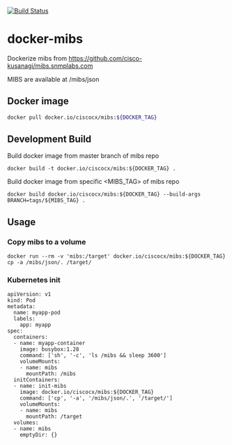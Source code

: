 [![Build Status](https://cloud.drone.io/api/badges/cisco-cx/docker-mibs/status.svg)](https://cloud.drone.io/cisco-cx/docker-mibs)

# docker-mibs
Dockerize mibs from https://github.com/cisco-kusanagi/mibs.snmplabs.com

MIBS are available at /mibs/json

## Docker image

```bash
docker pull docker.io/ciscocx/mibs:${DOCKER_TAG}
```

## Development Build

Build docker image from master branch of mibs repo
```shell
docker build -t docker.io/ciscocx/mibs:${DOCKER_TAG} .
```

Build docker image from specific <MIBS_TAG> of mibs repo
```shell
docker build docker.io/ciscocx/mibs:${DOCKER_TAG} --build-args BRANCH=tags/${MIBS_TAG} .
```

## Usage

### Copy mibs to a volume

```
docker run --rm -v 'mibs:/target' docker.io/ciscocx/mibs:${DOCKER_TAG} cp -a /mibs/json/. /target/
```


### Kubernetes init

```
apiVersion: v1
kind: Pod
metadata:
  name: myapp-pod
  labels:
    app: myapp
spec:
  containers:
  - name: myapp-container
    image: busybox:1.28
    command: ['sh', '-c', 'ls /mibs && sleep 3600']
    volumeMounts:
    - name: mibs
      mountPath: /mibs
  initContainers:
  - name: init-mibs
    image: docker.io/ciscocx/mibs:${DOCKER_TAG}
    command: ['cp', '-a', '/mibs/json/.', '/target/']
    volumeMounts:
    - name: mibs
      mountPath: /target
  volumes:
  - name: mibs
    emptyDir: {}
```
